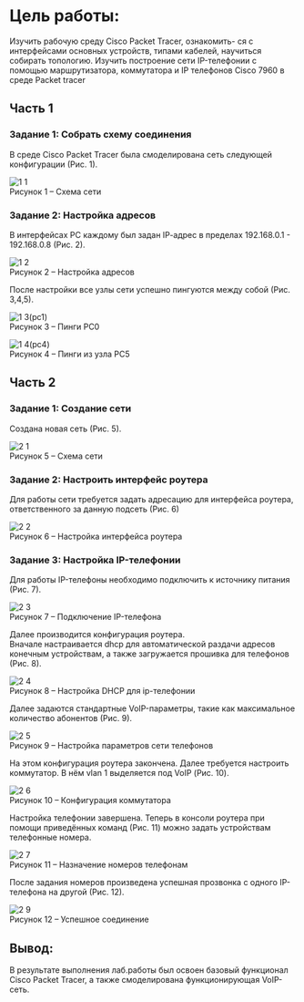 # Цель работы:
Изучить рабочую среду Cisco Packet Tracer, ознакомить- ся с интерфейсами основных устройств, типами кабелей, научиться собирать топологию. Изучить построение сети IP-телефонии с помощью маршрутизатора, коммутатора и IP телефонов Cisco 7960 в среде Packet tracer  
## Часть 1  
### Задание 1: Собрать схему соединения  
В среде Cisco Packet Tracer была смоделирована сеть следующей конфигурации (Рис. 1).

![1 1](/lab1/lab_1_1)  
Рисунок 1 – Схема сети  

### Задание 2: Настройка адресов
В интерфейсах PC каждому был задан IP-aдрес в пределах 192.168.0.1 - 192.168.0.8 (Рис. 2).

![1 2](/lab1/lab_1_2)  
Рисунок 2 – Настройка адресов  

После настройки все узлы сети успешно пингуются между собой (Рис. 3,4,5).

![1 3(pc1)](/lab1/lab_1_3)  
Рисунок 3 – Пинги PC0  

![1 4(pc4)](/lab1/lab_1_4)  
Рисунок 4 – Пинги из узла PC5  

## Часть 2  
### Задание 1: Создание сети  
Создана новая сеть (Рис. 5).  

![2 1](/lab1/lab_1_5)  
Рисунок 5 – Схема сети  

### Задание 2: Настроить интерфейс роутера  
Для работы сети требуется задать адресацию для интерфейса роутера, ответственного за данную подсеть (Рис. 6)

![2 2](/lab1/lab_1_6)  
Рисунок 6 – Настройка интерфейса роутера  

### Задание 3: Настройка IP-телефонии  
Для работы IP-телефоны необходимо подключить к источнику питания (Рис. 7).
  
![2 3](/lab1/lab_1_7)  
Рисунок 7 – Подключение IP-телефона  

Далее производится конфигурация роутера.  
Вначале настраивается dhcp для автоматической раздачи адресов конечным устройствам, а также загружается прошивка для телефонов (Рис. 8).

![2 4](/lab1/lab_1_8)  
Рисунок 8 – Настройка DHCP для ip-телефонии  

Далее задаются стандартные VoIP-параметры, такие как максимальное количество абонентов (Рис. 9).

![2 5](/lab1/lab_1_9)  
Рисунок 9 – Настройка параметров сети телефонов  

На этом конфигурация роутера закончена. Далее требуется настроить коммутатор. В нём vlan 1 выделяется под VoIP (Рис. 10).

![2 6](/lab1/lab_1_10)  
Рисунок 10 – Конфигурация коммутатора  

Настройка телефонии завершена. Теперь в консоли роутера при помощи приведённых команд (Рис. 11) можно задать устройствам телефонные номера.

![2 7](/lab1/lab_1_11)  
Рисунок 11 – Назначение номеров телефонам	  

После задания номеров произведена успешная прозвонка с одного IP-телефона на другой (Рис. 12).
 
![2 9](/lab1/lab_1_12)  
Рисунок 12 – Успешное соединение  

## Вывод:
В результате выполнения лаб.работы был освоен базовый функционал Cisco Packet Tracer, а также смоделирована функционирующая VoIP-сеть.
